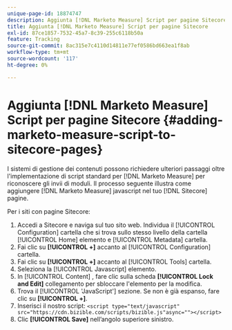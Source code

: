 ```yaml
---
unique-page-id: 18874747
description: Aggiunta [!DNL Marketo Measure] Script per pagine Sitecore - [!DNL Marketo Measure] - Documentazione del prodotto
title: Aggiunta [!DNL Marketo Measure] Script per pagine Sitecore
exl-id: 87ce1857-7532-45a7-8c39-255c6118b50a
feature: Tracking
source-git-commit: 8ac315e7c4110d14811e77ef0586bd663ea1f8ab
workflow-type: tm+mt
source-wordcount: '117'
ht-degree: 0%

---
```


# Aggiunta [!DNL Marketo Measure] Script per pagine Sitecore {#adding-marketo-measure-script-to-sitecore-pages}

I sistemi di gestione dei contenuti possono richiedere ulteriori passaggi oltre l&#39;implementazione di script standard per [!DNL Marketo Measure] per riconoscere gli invii di moduli. Il processo seguente illustra come aggiungere [!DNL Marketo Measure] javascript nel tuo [!DNL Sitecore] pagine.

Per i siti con pagine Sitecore:

1. Accedi a Sitecore e naviga sul tuo sito web. Individua il [!UICONTROL Configuration] cartella che si trova sullo stesso livello della cartella [!UICONTROL Home] elemento e [!UICONTROL Metadata] cartella.
1. Fai clic su **[!UICONTROL +]** accanto al [!UICONTROL Configuration] cartella.
1. Fai clic su **[!UICONTROL +]** accanto al [!UICONTROL Tools] cartella.
1. Seleziona la [!UICONTROL Javascript] elemento.
1. In [!UICONTROL Content] , fare clic sulla scheda **[!UICONTROL Lock and Edit]** collegamento per sbloccare l&#39;elemento per la modifica.
1. Trova il [!UICONTROL 'JavaScript'] sezione. Se non è già espanso, fare clic su **[!UICONTROL +]**.
1. Inserisci il nostro script: `<script type="text/javascript" src="https://cdn.bizible.com/scripts/bizible.js"async=""></script>`
1. Clic **[!UICONTROL Save]** nell’angolo superiore sinistro.
